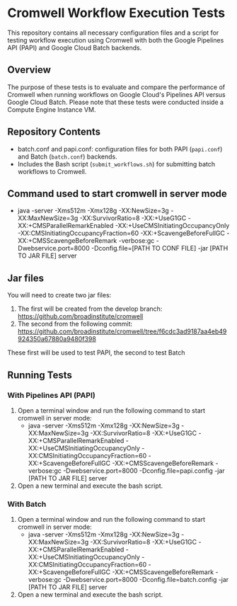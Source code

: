 # Cromwell Workflow Execution Tests

This repository contains all necessary configuration files and a script for testing workflow execution using Cromwell with both the Google Pipelines API (PAPI) and Google Cloud Batch backends.

## Overview

The purpose of these tests is to evaluate and compare the performance of Cromwell when running workflows on Google Cloud's Pipelines API versus Google Cloud Batch. Please note that these tests were conducted inside a Compute Engine Instance VM.

## Repository Contents
- batch.conf and papi.conf: configuration files for both PAPI (`papi.conf`) and Batch (`batch.conf`) backends.
- Includes the Bash script (`submit_workflows.sh`) for submitting batch workflows to Cromwell.

## Command used to start cromwell in server mode
- java -server -Xms512m -Xmx128g -XX:NewSize=3g -XX:MaxNewSize=3g -XX:SurvivorRatio=8 -XX:+UseG1GC -XX:+CMSParallelRemarkEnabled -XX:+UseCMSInitiatingOccupancyOnly -XX:CMSInitiatingOccupancyFraction=60 -XX:+ScavengeBeforeFullGC -XX:+CMSScavengeBeforeRemark -verbose:gc -Dwebservice.port=8000 -Dconfig.file=[PATH TO CONF FILE] -jar [PATH TO JAR FILE] server

## Jar files

You will need to create two jar files:
1. The first will be created from the develop branch: https://github.com/broadinstitute/cromwell
2. The second from the following commit: https://github.com/broadinstitute/cromwell/tree/f6cdc3ad9187aa4eb49924350a67880a9480f398

These first will be used to test PAPI, the second to test Batch

## Running Tests

### With Pipelines API (PAPI)
1. Open a terminal window and run the following command to start cromwell in server mode:
   - java -server -Xms512m -Xmx128g -XX:NewSize=3g -XX:MaxNewSize=3g -XX:SurvivorRatio=8 -XX:+UseG1GC -XX:+CMSParallelRemarkEnabled -XX:+UseCMSInitiatingOccupancyOnly -XX:CMSInitiatingOccupancyFraction=60 -XX:+ScavengeBeforeFullGC -XX:+CMSScavengeBeforeRemark -verbose:gc -Dwebservice.port=8000 -Dconfig.file=papi.config -jar [PATH TO JAR FILE] server
2. Open a new terminal and execute the bash script.

### With Batch
1. Open a terminal window and run the following command to start cromwell in server mode:
   - java -server -Xms512m -Xmx128g -XX:NewSize=3g -XX:MaxNewSize=3g -XX:SurvivorRatio=8 -XX:+UseG1GC -XX:+CMSParallelRemarkEnabled -XX:+UseCMSInitiatingOccupancyOnly -XX:CMSInitiatingOccupancyFraction=60 -XX:+ScavengeBeforeFullGC -XX:+CMSScavengeBeforeRemark -verbose:gc -Dwebservice.port=8000 -Dconfig.file=batch.config -jar [PATH TO JAR FILE] server
2. Open a new terminal and execute the bash script.
